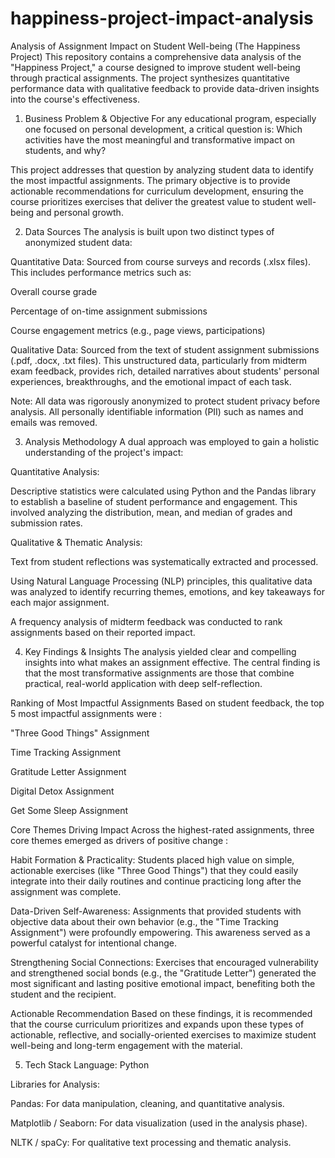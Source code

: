 # happiness-project-impact-analysis
Analysis of Assignment Impact on Student Well-being (The Happiness Project)
This repository contains a comprehensive data analysis of the "Happiness Project," a course designed to improve student well-being through practical assignments. The project synthesizes quantitative performance data with qualitative feedback to provide data-driven insights into the course's effectiveness.

1. Business Problem & Objective
For any educational program, especially one focused on personal development, a critical question is: Which activities have the most meaningful and transformative impact on students, and why?

This project addresses that question by analyzing student data to identify the most impactful assignments. The primary objective is to provide actionable recommendations for curriculum development, ensuring the course prioritizes exercises that deliver the greatest value to student well-being and personal growth.

2. Data Sources
The analysis is built upon two distinct types of anonymized student data:

Quantitative Data: Sourced from course surveys and records (.xlsx files). This includes performance metrics such as:

Overall course grade    

Percentage of on-time assignment submissions    

Course engagement metrics (e.g., page views, participations)    

Qualitative Data: Sourced from the text of student assignment submissions (.pdf, .docx, .txt files). This unstructured data, particularly from midterm exam feedback, provides rich, detailed narratives about students' personal experiences, breakthroughs, and the emotional impact of each task.   

Note: All data was rigorously anonymized to protect student privacy before analysis. All personally identifiable information (PII) such as names and emails was removed.

3. Analysis Methodology
A dual approach was employed to gain a holistic understanding of the project's impact:

Quantitative Analysis:

Descriptive statistics were calculated using Python and the Pandas library to establish a baseline of student performance and engagement. This involved analyzing the distribution, mean, and median of grades and submission rates.   

Qualitative & Thematic Analysis:

Text from student reflections was systematically extracted and processed.

Using Natural Language Processing (NLP) principles, this qualitative data was analyzed to identify recurring themes, emotions, and key takeaways for each major assignment.

A frequency analysis of midterm feedback was conducted to rank assignments based on their reported impact.   

4. Key Findings & Insights
The analysis yielded clear and compelling insights into what makes an assignment effective. The central finding is that the most transformative assignments are those that combine practical, real-world application with deep self-reflection.

Ranking of Most Impactful Assignments
Based on student feedback, the top 5 most impactful assignments were :   

"Three Good Things" Assignment

Time Tracking Assignment

Gratitude Letter Assignment

Digital Detox Assignment

Get Some Sleep Assignment

Core Themes Driving Impact
Across the highest-rated assignments, three core themes emerged as drivers of positive change :   

Habit Formation & Practicality: Students placed high value on simple, actionable exercises (like "Three Good Things") that they could easily integrate into their daily routines and continue practicing long after the assignment was complete.

Data-Driven Self-Awareness: Assignments that provided students with objective data about their own behavior (e.g., the "Time Tracking Assignment") were profoundly empowering. This awareness served as a powerful catalyst for intentional change.

Strengthening Social Connections: Exercises that encouraged vulnerability and strengthened social bonds (e.g., the "Gratitude Letter") generated the most significant and lasting positive emotional impact, benefiting both the student and the recipient.

Actionable Recommendation
Based on these findings, it is recommended that the course curriculum prioritizes and expands upon these types of actionable, reflective, and socially-oriented exercises to maximize student well-being and long-term engagement with the material.

5. Tech Stack
Language: Python

Libraries for Analysis:

Pandas: For data manipulation, cleaning, and quantitative analysis.

Matplotlib / Seaborn: For data visualization (used in the analysis phase).

NLTK / spaCy: For qualitative text processing and thematic analysis.
